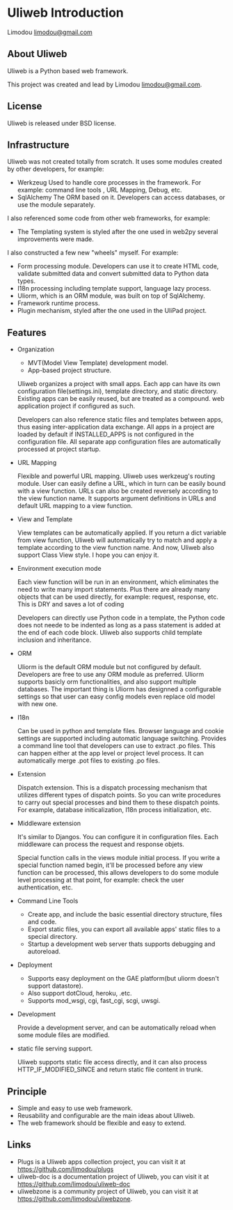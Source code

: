 Uliweb Introduction
=====================

Limodou <limodou@gmail.com>

## About Uliweb

Uliweb is a Python based web framework.

This project was created and lead by Limodou <limodou@gmail.com>.

## License

Uliweb is released under BSD license.

## Infrastructure

Uliweb was not created totally from scratch. It uses some modules created by other developers, for example:

* Werkzeug Used to handle core processes in the framework. For example: command line tools , URL Mapping, Debug, etc.
* SqlAlchemy The ORM based on it. Developers can access databases, or use the module separately.

I also referenced some code from other web frameworks, for example:

* The Templating system is styled after the one used in web2py several improvements were made.

I also constructed a few new "wheels" myself. For example:

* Form processing module. Developers can use it to create HTML code, validate submitted data and convert submitted data to Python data types.
* I18n processing including template support, language lazy process.
* Uliorm, which is an ORM module, was built on top of SqlAlchemy.
* Framework runtime process.
* Plugin mechanism, styled after the one used in the UliPad project.

## Features

* Organization

    * MVT(Model View Template) development model.
    * App-based project structure.

    Uliweb organizes a project with small apps. Each app can have its own configuration file(settings.ini), template directory, and static directory. Existing apps can be easily reused, but are treated as a compound. web application project if configured as such.

    Developers can also reference static files and templates between apps, thus easing inter-application data exchange. All apps in a project are loaded by default if INSTALLED_APPS is not configured in the configuration file. All separate app configuration files are automatically processed at project startup.

* URL Mapping

    Flexible and powerful URL mapping. Uliweb uses werkzeug's routing module. User can easily define a URL, which in turn can be easily bound with a view function. URLs can also be created reversely according to the view function name. It supports argument definitions in URLs and default URL mapping to a view function.
    
* View and Template

    View templates can be automatically applied. If you return a dict variable from view function, Uliweb will automatically try to match and apply a template according to the view function name. And now, Uliweb also support Class View style. I hope you can enjoy it.
    
* Environment execution mode

    Each view function will be run in an environment, which eliminates the need to write many import statements. Plus there are already many objects that can be used directly, for example: request, response, etc. This is DRY and saves a lot of coding

    Developers can directly use Python code in a template, the Python code does not neede to be indented as long as a pass statement is added at the end of each code block. Uliweb also supports child template inclusion and inheritance.

* ORM

    Uliorm is the default ORM module but not configured by default. Developers are free to use any ORM module as preferred. Uliorm supports basicly orm functionalities, and also support multiple databases. The important thing is Uliorm has designned a configurable settings so that user can easy config models even replace old model with new one. 

* I18n

    Can be used in python and template files. Browser language and cookie settings are supported including automatic language switching. Provides a command line tool that developers can use to extract .po files. This can happen either at the app level or project level process. It can automatically merge .pot files to existing .po files.
    
* Extension

    Dispatch extension. This is a dispatch processing mechanism that utilizes different types of dispatch points. So you can write procedures to carry out special processes and bind them to these dispatch points. For example, database initicalization, I18n process initialization, etc.
    
* Middleware extension

    It's similar to Djangos. You can configure it in configuration files. Each middleware can process the request and response objets.
  
    Special function calls in the views module initial process. If you write a special function named begin, it'll be processed before any view function can be processed, this allows developers to do some module level processing at that point, for example: check the user authentication, etc.
  
* Command Line Tools

    * Create app, and include the basic essential directory structure, files and code.
    * Export static files, you can export all available apps' static files to a special directory.
    * Startup a development web server thats supports debugging and autoreload.

* Deployment

    * Supports easy deployment on the GAE platform(but uliorm doesn't support datastore).
    * Also support dotCloud, heroku, .etc.
    * Supports mod_wsgi, cgi, fast_cgi, scgi, uwsgi.

* Development

    Provide a development server, and can be automatically reload when some module files are modified.

* static file serving support.

    Uliweb supports static file access directly, and it can also process HTTP_IF_MODIFIED_SINCE and return static file content in trunk.

## Principle

* Simple and easy to use web framework.
* Reusability and configurable are the main ideas about Uliweb.
* The web framework should be flexible and easy to extend.

## Links

* Plugs is a Uliweb apps collection project, you can visit it at https://github.com/limodou/plugs
* uliweb-doc is a documentation project of Uliweb, you can visit it at https://github.com/limodou/uliweb-doc
* uliwebzone is a community project of Uliweb, you can visit it at https://github.com/limodou/uliwebzone.
